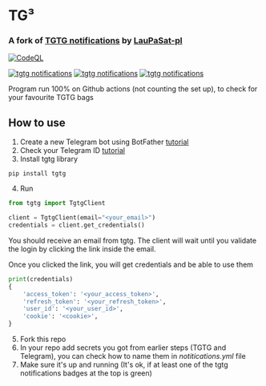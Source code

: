 # TG³
### A fork of [TGTG notifications](https://github.com/LauPaSat-pl/TGTG_notifications) by [LauPaSat-pl](https://github.com/LauPaSat-pl)
[![CodeQL](https://github.com/LucasPlacentino/TG3/actions/workflows/github-code-scanning/codeql/badge.svg)](https://github.com/LucasPlacentino/TG3/actions/workflows/github-code-scanning/codeql)

[![tgtg notifications](https://github.com/LucasPlacentino/TG3/actions/workflows/notitications.yml/badge.svg)](https://github.com/LauPaSat-pl/TGTG_notifications/actions/workflows/notitications.yml)
[![tgtg notifications](https://github.com/LucasPlacentino/TG3/actions/workflows/notitications2.yml/badge.svg)](https://github.com/LauPaSat-pl/TGTG_notifications/actions/workflows/notitications2.yml)
[![tgtg notifications](https://github.com/LucasPlacentino/TG3/actions/workflows/notitications3.yml/badge.svg)](https://github.com/LauPaSat-pl/TGTG_notifications/actions/workflows/notitications3.yml)

Program run 100% on Github actions (not counting the set up), to check for your favourite TGTG bags
## How to use
1. Create a new Telegram bot using BotFather [tutorial](https://sendpulse.com/knowledge-base/chatbot/telegram/create-telegram-chatbot)
2. Check your Telegram ID [tutorial](https://www.alphr.com/telegram-find-user-id/)
3. Install tgtg library 
```
pip install tgtg
```
4. Run 
``` python
from tgtg import TgtgClient

client = TgtgClient(email="<your_email>")
credentials = client.get_credentials()
```
You should receive an email from tgtg. The client will wait until you validate the login by clicking the link inside the email.

Once you clicked the link, you will get credentials and be able to use them
``` python
print(credentials)
{
    'access_token': '<your_access_token>',
    'refresh_token': '<your_refresh_token>',
    'user_id': '<your_user_id>',
    'cookie': '<cookie>',
}
```
5. Fork this repo
6. In your repo add secrets you got from earlier steps (TGTG and Telegram), you can check how to name them in *notitications.yml* file
7. Make sure it's up and running (It's ok, if at least one of the tgtg notifications badges at the top is green)
